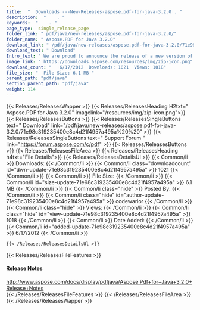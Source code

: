 ```yaml
---
title:  "  Downloads ---New-Releases-aspose.pdf-for-java-3.2.0 . " 
description:  "    . " 
keywords:  "    . " 
page_type:  single_release_page
folder_link: " pdf/java/new-releases/aspose.pdf-for-java-3.2.0/"
folder_name: " Aspose.PDF for Java 3.2.0"
download_link: " /pdf/java/new-releases/aspose.pdf-for-java-3.2.0/71e98c319235400e8c4d21f4957a495a"
download_text: " Download"
Intro_text: " We are proud to announce the release of a new version of Aspose.Pdf for Java 3.2..."
image_link: " https://downloads.aspose.com/resources/img/zip-icon.png"
download_count: "   6/17/2012  Downloads: 1021  Views: 1018"
file_size: "  File Size: 6.1 MB "
parent_path: "pdf/java"
section_parent_path: "pdf/java"
weight: 114 
---
```


{{< Releases/ReleasesWapper >}}
  {{< Releases/ReleasesHeading H2txt=" Aspose.PDF for Java 3.2.0" imagelink="/resources/img/zip-icon.png">}}
  {{< Releases/ReleasesButtons >}}
    {{< Releases/ReleasesSingleButtons text=" Download" link="/pdf/java/new-releases/aspose.pdf-for-java-3.2.0/71e98c319235400e8c4d21f4957a495a%20%20" >}}
    {{< Releases/ReleasesSingleButtons text=" Support Forum " link="https://forum.aspose.com/c/pdf" >}}
  {{< Releases/ReleasesButtons >}}
  {{< Releases/ReleasesFileArea >}}
    {{< Releases/ReleasesHeading h4txt="File Details">}}
    {{< Releases/ReleasesDetailsUl >}}
            {{< Common/li  >}} Downloads: {{< /Common/li >}} 
      {{< Common/li class="downloadcount" id="dwn-update-71e98c319235400e8c4d21f4957a495a" >}} 1021 {{< /Common/li >}} 
      {{< Common/li  >}} File Size: {{< /Common/li >}} 
      {{< Common/li id="size-update-71e98c319235400e8c4d21f4957a495a" >}} 6.1 MB {{< /Common/li >}} 
      {{< Common/li  class="hide" >}} Posted By: {{< /Common/li >}} 
      {{< Common/li class="hide" id="author-update-71e98c319235400e8c4d21f4957a495a" >}} codewarior {{< /Common/li >}} 
      {{< Common/li class="hide"  >}} Views: {{< /Common/li >}} 
      {{< Common/li class="hide" id="view-update-71e98c319235400e8c4d21f4957a495a" >}} 1018 {{< /Common/li >}} 
      {{< Common/li  >}} Date Added: {{< /Common/li >}} 
      {{< Common/li id="added-update-71e98c319235400e8c4d21f4957a495a" >}} 6/17/2012 {{< /Common/li >}} 

    {{< /Releases/ReleasesDetailsUl >}}

  {{< Releases/ReleasesFileFeatures >}}
      <h4>Release Notes</h4><div><a href="http://www.aspose.com/docs/display/pdfjava/Aspose.Pdf+for+Java+3.2.0+Release+Notes">http://www.aspose.com/docs/display/pdfjava/Aspose.Pdf+for+Java+3.2.0+Release+Notes</a></div>
  {{< /Releases/ReleasesFileFeatures >}}
 {{< /Releases/ReleasesFileArea >}}
{{< /Releases/ReleasesWapper >}}


